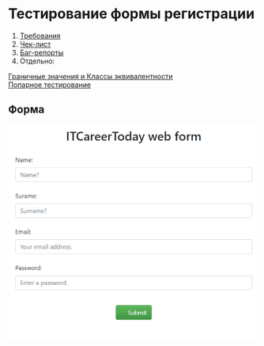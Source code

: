  # Тестирование формы регистрации
   1. [Требования](https://github.com/Despair08/HomeWork/blob/main/CheckL/%D0%A2%D1%80%D0%B5%D0%B1%D0%BE%D0%B2%D0%B0%D0%BD%D0%B8%D1%8F%20%D0%BA%20%D1%84%D0%BE%D1%80%D0%BC%D0%B5%20%D1%80%D0%B5%D0%B3%D0%B8%D1%81%D1%82%D1%80%D0%B0%D1%86%D0%B8%D0%B8.md)
   2. [Чек-лист](https://docs.google.com/spreadsheets/d/153ZxWrEPaG9R0HXJsIVKM4CWU0uTldmb0u5SJQ_xv_0/edit#gid=923693249)  
   3. [Баг-репорты](https://docs.google.com/spreadsheets/d/1T7SwhS_2PdNxych0tYacLltHfKGkgjx_voJ6ZqBwN6E/edit#gid=0)  
   4. Отдельно:  
  
  [Граничные значения и Классы эквивалентности](https://docs.google.com/spreadsheets/d/1TcXmF_3PrPZ4AjF8d8mlxRTUF8N0QxSFBrRnSRZLkIM/edit#gid=0)  
  [Попарное тестирование]()  
    
 ## Форма
![Form screenshot](https://github.com/Despair08/HomeWork/blob/main/Images/msedge_2Xyx7bDe1z.png)  
